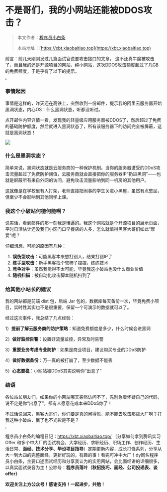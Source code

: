 # 不是哥们，我的小网站还能被DDOS攻击？

> 本文作者：[程序员小白条](https://github.com/luoye6)
>
> 本站地址：[https://xbt.xiaobaitiao.top](https://xbt.xiaobaitiao.top)

前言：前几天刚刚发过几篇面试官说要攻击接口的文章， 这不还真牛魔被攻击了，而且我的还是开源项目的网站，纯小网站，这次DDOS攻击额度超过了几GB的免费额度，于是乎有了以下的提示。

<img src="https://pic.yupi.icu/5563/202510271924107.png" style="zoom:33%;" />

### 事情起因

事情是这样的，昨天还在高铁上，突然收到一份邮件，提示我的阿里云服务器开始黑洞状态，内心OS：什么黑洞状态，听都没听过。

点开邮件内容详情一看，发现我的轻量级应用服务器被DDOS了，然后超过了免费的基础防护额度，然后就进入黑洞状态了，所有该服务器下的访问完全被屏蔽，这就是黑洞状态！

![](https://pic.yupi.icu/5563/202510271909621.png)

### 什么是黑洞状态？

简单来说，黑洞状态就是云服务商的一种保护机制。当你的服务器遭受的DDoS攻击流量超过了免费防护阈值，云服务商就会直接把你的服务器IP“扔进黑洞”——也就是屏蔽所有来自外网的访问，避免攻击流量影响到同一机房的其他用户。

这就像是在学校里有人打架，老师直接把闹事的学生关进小黑屋，虽然有点憋屈，但至少不会影响到其他同学上课。

### 我这个小破站何德何能啊？

说实话，看到邮件的那一刻我是懵逼的。我这个网站就是个开源项目的展示页面，平时日活估计还没我们小区门口早餐店的人多，怎么就值得黑客大哥们如此“厚爱”呢？

仔细想想，可能的原因有几种：

1. **误伤型攻击**：可能黑客本来想打别人，结果打错IP了
2. **练手型攻击**：新手黑客找个软柿子捏捏，练练技术
3. **竞争对手**：虽然我觉得不太可能，毕竟我这小破站也没什么商业价值
4. **随机扫描**：被自动化攻击脚本随机扫到了

### 给其他小站长的建议

我的网站都是前端 dist 包，后端 Jar 包的，数据库每天备份一次，毕竟免费小项目，实时性其实也不是很重要，保留一个可演示的数据就可以了。

经过这次事件，我总结了几点经验：

1）**提前了解云服务商的防护策略**：知道免费额度是多少，什么时候会进黑洞

2）**做好监控告警**：设置好流量监控，异常及时告警

3）**重要业务考虑专业防护**：如果是商业项目，建议购买专业的DDoS防护

4）**做好数据备份**：万一真的被打崩了，至少数据不能丢

5）**心态要稳**：小网站被DDoS其实说明你“出息了”

### 结语

各位站长朋友们，如果你的小网站哪天突然访问不了，先别急着怀疑自己的代码，说不定是你“出息了”，都有人愿意花成本来DDoS你了！

不过话说回来，黑客大哥们，你们要是真的闲得慌，能不能去攻击那些大厂啊？打我这种小破站，赢了也不光彩是不是？

<img src="https://pic.yupi.icu/5563/202510271927484.png" style="zoom:25%;" />

程序员小白条的编程日记：https://xbt.xiaobaitiao.top/ （分享如何拿到腾讯实习 Offer 和多个中大厂的面试机会，大学经历、求职经历、职场工作、创作经历、生活日常、**面经、技术分享、毕设项目指导**）定期更新内容，成长打怪系列，分享从大一到大四的完整面经，更新好玩的，有趣的事！看完可冲中大厂！dy同名程序员小白条，主要口述面试经历和分享我认为的实用网站，会比面经讲的详细很多，以真实面试录音为主！公粽号：**程序员落叶（秋招技巧、面经、公司投递表、谈offer）**

**欢迎关注上方公众号！感谢支持！一起进步，共勉！**